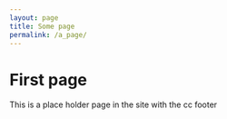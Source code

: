```yaml
---
layout: page
title: Some page
permalink: /a_page/
---
```


# First page

This is a place holder page in the site with the cc footer
